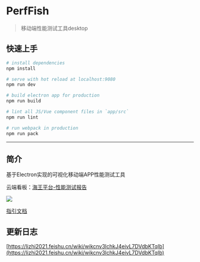 # PerfFish

> 移动端性能测试工具desktop

## 快速上手

``` bash
# install dependencies
npm install

# serve with hot reload at localhost:9080
npm run dev

# build electron app for production
npm run build

# lint all JS/Vue component files in `app/src`
npm run lint

# run webpack in production
npm run pack
```
---

## 简介

基于Electron实现的可视化移动端APP性能测试工具

云端看板：[海王平台-性能测试报告](http://poseidon.183me.com/#/mobile-platform/performance/report)

![](https://internal-api-drive-stream.feishu.cn/space/api/box/stream/download/all/boxcn04CAkBzem0z3Rg4q81gike/?mount_node_token=doccnaisDEsAk8rgrpChDofr4Tb&mount_point=doc_image)

[指引文档](https://lizhi2021.feishu.cn/wiki/wikcnCtxxIx431VbGA8DChT5PLh)

## 更新日志

[https://lizhi2021.feishu.cn/wiki/wikcnv3lchkJ4eivL7DVdbKTqIb](https://lizhi2021.feishu.cn/wiki/wikcnv3lchkJ4eivL7DVdbKTqIb)

